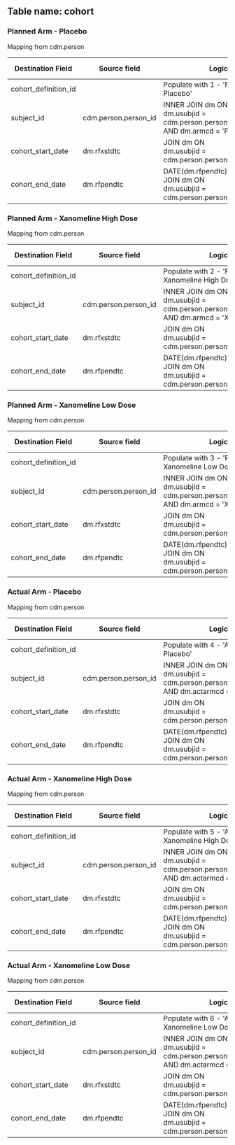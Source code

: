 ## Table name: cohort

### Planned Arm - Placebo

Mapping from cdm.person

| Destination Field | Source field | Logic | Comment field |
| --- | --- | --- | --- |
| cohort_definition_id |  | Populate with 1 - 'Planned Arm - Placebo' |  |
| subject_id | cdm.person.person_id | INNER JOIN dm ON <br> dm.usubjid = cdm.person.person_source_value <br> AND  dm.armcd = 'Pbo' |  |
| cohort_start_date | dm.rfxstdtc | JOIN dm ON <br> dm.usubjid = cdm.person.person_source_value |  |
| cohort_end_date | dm.rfpendtc | DATE(dm.rfpendtc) <br> JOIN dm ON <br> dm.usubjid = cdm.person.person_source_value |  |

### Planned Arm - Xanomeline High Dose

Mapping from cdm.person

| Destination Field | Source field | Logic | Comment field |
| --- | --- | --- | --- |
| cohort_definition_id |  | Populate with 2 - 'Planned Arm - Xanomeline High Dose |  |
| subject_id | cdm.person.person_id | INNER JOIN dm ON <br> dm.usubjid = cdm.person.person_source_value <br> AND  dm.armcd = 'Xan_Hi' |  |
| cohort_start_date | dm.rfxstdtc | JOIN dm ON <br> dm.usubjid = cdm.person.person_source_value |  |
| cohort_end_date | dm.rfpendtc | DATE(dm.rfpendtc) <br> JOIN dm ON <br> dm.usubjid = cdm.person.person_source_value |  |

### Planned Arm - Xanomeline Low Dose

Mapping from cdm.person

| Destination Field | Source field | Logic | Comment field |
| --- | --- | --- | --- |
| cohort_definition_id |  | Populate with 3 - 'Planned Arm - Xanomeline Low Dose |  |
| subject_id | cdm.person.person_id | INNER JOIN dm ON <br> dm.usubjid = cdm.person.person_source_value <br> AND  dm.armcd = 'Xan_Lo' |  |
| cohort_start_date | dm.rfxstdtc | JOIN dm ON <br> dm.usubjid = cdm.person.person_source_value |  |
| cohort_end_date | dm.rfpendtc | DATE(dm.rfpendtc) <br> JOIN dm ON <br> dm.usubjid = cdm.person.person_source_value |  |

### Actual Arm - Placebo

Mapping from cdm.person

| Destination Field | Source field | Logic | Comment field |
| --- | --- | --- | --- |
| cohort_definition_id |  | Populate with 4 - 'Actual Arm - Placebo' |  |
| subject_id | cdm.person.person_id | INNER JOIN dm ON <br> dm.usubjid = cdm.person.person_source_value <br> AND  dm.actarmcd = 'Pbo' |  |
| cohort_start_date | dm.rfxstdtc | JOIN dm ON <br> dm.usubjid = cdm.person.person_source_value |  |
| cohort_end_date | dm.rfpendtc | DATE(dm.rfpendtc) <br> JOIN dm ON <br> dm.usubjid = cdm.person.person_source_value |  |

### Actual Arm - Xanomeline High Dose

Mapping from cdm.person

| Destination Field | Source field | Logic | Comment field |
| --- | --- | --- | --- |
| cohort_definition_id |  | Populate with 5 - 'Actual Arm - Xanomeline High Dose' |  |
| subject_id | cdm.person.person_id | INNER JOIN dm ON <br> dm.usubjid = cdm.person.person_source_value <br> AND  dm.actarmcd = 'Xan_Hi' |  |
| cohort_start_date | dm.rfxstdtc | JOIN dm ON <br> dm.usubjid = cdm.person.person_source_value |  |
| cohort_end_date | dm.rfpendtc | DATE(dm.rfpendtc) <br> JOIN dm ON <br> dm.usubjid = cdm.person.person_source_value |  |

### Actual Arm - Xanomeline Low Dose

Mapping from cdm.person

| Destination Field | Source field | Logic | Comment field |
| --- | --- | --- | --- |
| cohort_definition_id |  | Populate with 6 - 'Actual Arm - Xanomeline Low Dose' |  |
| subject_id | cdm.person.person_id | INNER JOIN dm ON <br> dm.usubjid = cdm.person.person_source_value <br> AND  dm.actarmcd = 'Xan_Lo' |  |
| cohort_start_date | dm.rfxstdtc | JOIN dm ON <br> dm.usubjid = cdm.person.person_source_value |  |
| cohort_end_date | dm.rfpendtc | DATE(dm.rfpendtc) <br> JOIN dm ON <br> dm.usubjid = cdm.person.person_source_value |  |
